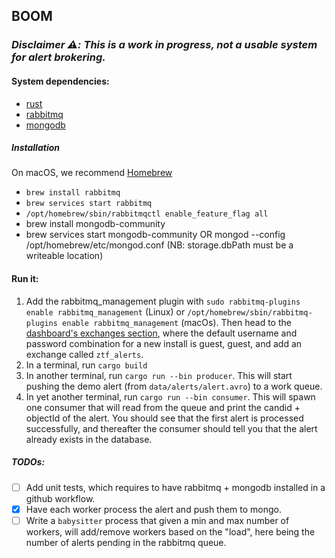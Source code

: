 ## BOOM

### *Disclaimer ⚠️: This is a work in progress, not a usable system for alert brokering.*
#### System dependencies:
- [rust](https://www.rust-lang.org/tools/install)
- [rabbitmq](https://www.rabbitmq.com/docs/download#installation-guides)
- [mongodb](https://www.mongodb.com/docs/manual/installation/)

##### Installation

On macOS, we recommend [Homebrew](https://brew.sh/)
* `brew install rabbitmq`
* `brew services start rabbitmq`
* `/opt/homebrew/sbin/rabbitmqctl enable_feature_flag all`
* brew install mongodb-community
* brew services start mongodb-community OR mongod --config /opt/homebrew/etc/mongod.conf (NB: storage.dbPath must be a writeable location)

#### Run it:
1. Add the rabbitmq_management plugin with `sudo rabbitmq-plugins enable rabbitmq_management` (Linux) or `/opt/homebrew/sbin/rabbitmq-plugins enable rabbitmq_management` (macOs). Then head to the [dashboard's exchanges section](http://localhost:15672/#/exchanges), where the default username and password combination for a new install is guest, guest, and add an exchange called `ztf_alerts`.
2. In a terminal, run `cargo build`
3. In another terminal, run `cargo run --bin producer`. This will start pushing the demo alert (from `data/alerts/alert.avro`) to a work queue.
4. In yet another terminal, run `cargo run --bin consumer`. This will spawn one consumer that will read from the queue and print the candid + objectId of the alert.
You should see that the first alert is processed successfully, and thereafter the consumer should tell you that the alert already exists in the database.

##### TODOs:
- [ ] Add unit tests, which requires to have rabbitmq + mongodb installed in a github workflow.
- [X] Have each worker process the alert and push them to mongo.
- [ ] Write a `babysitter` process that given a min and max number of workers, will add/remove workers based on the "load", here being the number of alerts pending in the rabbitmq queue.
